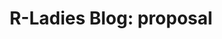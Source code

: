 ---
type: redirect
redirect: https://airtable.com/appUHSzConYaSxLZ5/pagrsyrVwMvTRUaAb/form
title: "R-Ladies Blog: proposal"
---